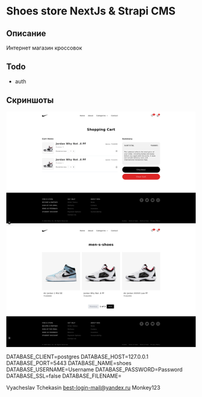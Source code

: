 ﻿# Shoes store NextJs & Strapi CMS

## Описание
Интернет магазин кроссовок

## Todo
- auth

## Скриншоты

![alt text](./imgs/1.png)
![alt text](./imgs/2.png)

DATABASE_CLIENT=postgres
DATABASE_HOST=127.0.0.1
DATABASE_PORT=5443
DATABASE_NAME=shoes
DATABASE_USERNAME=Username
DATABASE_PASSWORD=Password
DATABASE_SSL=false
DATABASE_FILENAME=


Vyacheslav Tchekasin best-login-mail@yandex.ru Monkey123